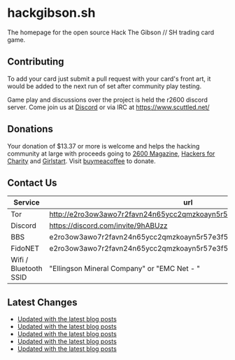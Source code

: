 # hackgibson.sh
The homepage for the open source Hack The Gibson // SH trading card game.


## Contributing

To add your card just submit a pull request with your card's front art, it would be added to the next run of set after community play testing.

Game play and discussions over the project is held the r2600 discord server. Come join us at [Discord](https://discord.com/invite/9hABUzz) or via IRC at https://www.scuttled.net/


## Donations

Your donation of $13.37 or more is welcome and helps the hacking community at large with proceeds going to [2600 Magazine](https://2600.com/), [Hackers for Charity](https://hackersforcharity.org) and [Girlstart](https://girlstart.org).  Visit [buymeacoffee](https://www.buymeacoffee.com/hackgibson.sh) to donate.


## Contact Us

Service | url
-|-
Tor | http://e2ro3ow3awo7r2favn24n65ycc2qmzkoayn5r57e3f56nvjwdcgg32ad.onion
Discord | https://discord.com/invite/9hABUzz
BBS | e2ro3ow3awo7r2favn24n65ycc2qmzkoayn5r57e3f56nvjwdcgg32ad.onion:23
FidoNET | e2ro3ow3awo7r2favn24n65ycc2qmzkoayn5r57e3f56nvjwdcgg32ad.onion:24554
Wifi / Bluetooth SSID | "Ellingson Mineral Company" or "EMC Net - <fidonet address>"

## Latest Changes
<!-- BLOG-POST-LIST:START -->
- [Updated with the latest blog posts](https://github.com/DFW2600/hackgibson.sh/commit/75b1a6310f3b39fa6d2cc24dff6aa3e7c4280593)
- [Updated with the latest blog posts](https://github.com/DFW2600/hackgibson.sh/commit/a26281c29fc47c753c1c2efe7ee0234a473dd93c)
- [Updated with the latest blog posts](https://github.com/DFW2600/hackgibson.sh/commit/280220bb3712bf4aac37c2397857d0a40e7f3caf)
- [Updated with the latest blog posts](https://github.com/DFW2600/hackgibson.sh/commit/e6e682e2e4e7960f1b11778ebdc82656abde3f0b)
- [Updated with the latest blog posts](https://github.com/DFW2600/hackgibson.sh/commit/8ade13e0fc636754d78b3318ce18bfe9d5d86870)
<!-- BLOG-POST-LIST:END -->

